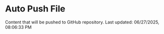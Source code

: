 # Auto Push File

Content that will be pushed to GitHub repository.
Last updated: 06/27/2025, 08:06:33 PM